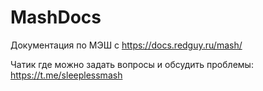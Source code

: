 # MashDocs

Документация по МЭШ с https://docs.redguy.ru/mash/

Чатик где можно задать вопросы и обсудить проблемы: https://t.me/sleeplessmash
